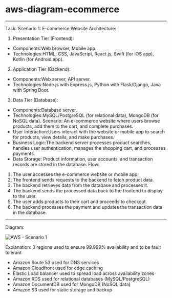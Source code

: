 # aws-diagram-ecommerce

**********
Task:
Scenario 1: E-commerce Website
Architecture:
1. Presentation Tier (Frontend):
  - Components:Web browser, Mobile app.
  - Technologies:HTML, CSS, JavaScript, React.js, Swift (for iOS app), Kotlin (for Android app).
2. Application Tier (Backend):
  - Components:Web server, API server.
  - Technologies:Node.js with Express.js, Python with Flask/Django, Java with Spring Boot.
3. Data Tier (Database):
  - Components:Database server.
  - Technologies:MySQL/PostgreSQL (for relational data), MongoDB (for NoSQL data).
Scenario:
An e-commerce website where users browse products, add them to the cart, and complete purchases.
- User Interaction:Users interact with the website or mobile app to search for products, view details, and make purchases.
- Business Logic:The backend server processes product searches, handles user authentication, manages the shopping cart, and processes payments.
- Data Storage: Product information, user accounts, and transaction records are stored in the database.
Flow:
1. The user accesses the e-commerce website or mobile app.
2. The frontend sends requests to the backend to fetch product data.
3. The backend retrieves data from the database and processes it.
4. The backend sends the processed data back to the frontend to display to the user.
5. The user adds products to their cart and proceeds to checkout.
6. The backend processes the payment and updates the transaction data in the database.
**********

Diagram:

![AWS - Scenario 1](https://github.com/njlatonio/aws-diagram-ecommerce/assets/168039404/55158008-1278-4c70-b7f9-1a566b0a482c)

Explanation:
3 regions used to ensure 99.999% availability and to be fault tolerant
- Amazon Route 53 used for DNS services
- Amazon Cloudfront used for edge caching
- Elastic Load balancer used to spread load across availability zones
- Amazon RDS used for relational databases (MySQL/PostgreSQL)
- Amazon DocumentDB used for MongoDB (NoSQL data)
- Amazon S3 used for static storage and backup
